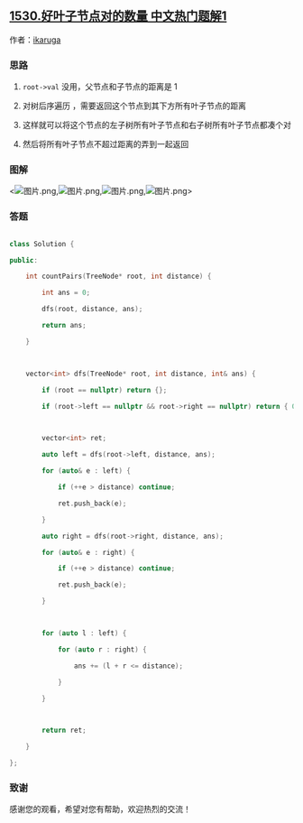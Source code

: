 ## [1530.好叶子节点对的数量 中文热门题解1](https://leetcode.cn/problems/number-of-good-leaf-nodes-pairs/solutions/100000/good-leaf-nodes-pairs-by-ikaruga)

作者：[ikaruga](https://leetcode.cn/u/ikaruga)

### 思路
1. `root->val` 没用，父节点和子节点的距离是 $1$ 
2. 对树后序遍历 ，需要返回这个节点到其下方所有叶子节点的距离
3. 这样就可以将这个节点的左子树所有叶子节点和右子树所有叶子节点都凑个对
4. 然后将所有叶子节点不超过距离的弄到一起返回

### 图解
<![图片.png](https://pic.leetcode-cn.com/71419ee70d327d9f26bc08a0033a0bf2b6e251499a2e437131199a725ae6c7d1-%E5%9B%BE%E7%89%87.png),![图片.png](https://pic.leetcode-cn.com/a3f5bdf20ff90a485c68e728ee6161fe71c74925e971bbb62342ca8305f0a682-%E5%9B%BE%E7%89%87.png),![图片.png](https://pic.leetcode-cn.com/adc3a1600f975ea02ff1219b2217f788930251ca4897a093480f6bff356c7294-%E5%9B%BE%E7%89%87.png),![图片.png](https://pic.leetcode-cn.com/86b318a5c4710ab1ac5f8477a9b8b2bb7c45a17edc4a3a01474f0afb0b2447ae-%E5%9B%BE%E7%89%87.png)>


### 答题
```C++ []
class Solution {
public:
    int countPairs(TreeNode* root, int distance) {
        int ans = 0;
        dfs(root, distance, ans);
        return ans;
    }

    vector<int> dfs(TreeNode* root, int distance, int& ans) {
        if (root == nullptr) return {};
        if (root->left == nullptr && root->right == nullptr) return { 0 };

        vector<int> ret;
        auto left = dfs(root->left, distance, ans);
        for (auto& e : left) {
            if (++e > distance) continue;
            ret.push_back(e);
        }
        auto right = dfs(root->right, distance, ans);
        for (auto& e : right) {
            if (++e > distance) continue;
            ret.push_back(e);
        }

        for (auto l : left) {
            for (auto r : right) {
                ans += (l + r <= distance);
            }
        }

        return ret;
    }
};
```

### 致谢

感谢您的观看，希望对您有帮助，欢迎热烈的交流！  
